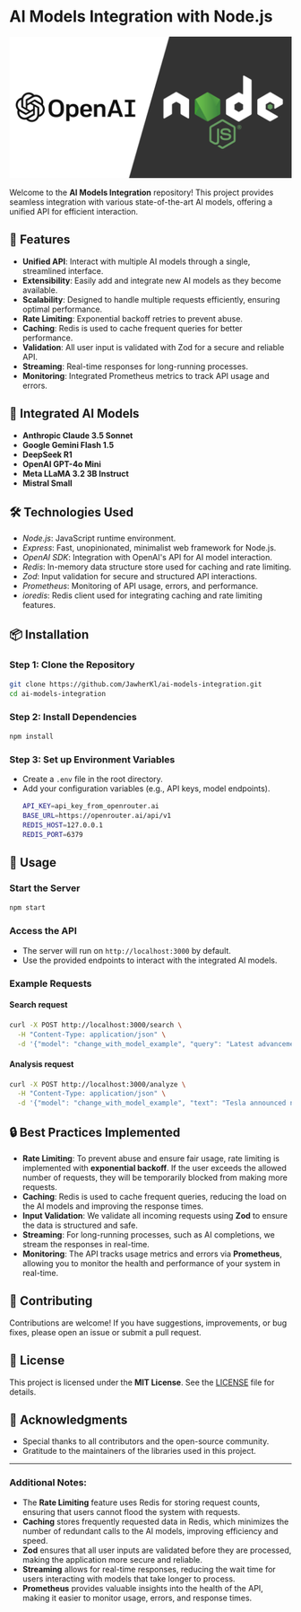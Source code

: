 # AI Models Integration with Node.js

![openai-nodejs](https://github.com/JawherKl/ai-models-integration/blob/main/openai-nodejs.png)

Welcome to the **AI Models Integration** repository! This project provides seamless integration with various state-of-the-art AI models, offering a unified API for efficient interaction.

## 🚀 Features

- **Unified API**: Interact with multiple AI models through a single, streamlined interface.
- **Extensibility**: Easily add and integrate new AI models as they become available.
- **Scalability**: Designed to handle multiple requests efficiently, ensuring optimal performance.
- **Rate Limiting**: Exponential backoff retries to prevent abuse.
- **Caching**: Redis is used to cache frequent queries for better performance.
- **Validation**: All user input is validated with Zod for a secure and reliable API.
- **Streaming**: Real-time responses for long-running processes.
- **Monitoring**: Integrated Prometheus metrics to track API usage and errors.

## 🧠 Integrated AI Models

- **Anthropic Claude 3.5 Sonnet**
- **Google Gemini Flash 1.5**
- **DeepSeek R1**
- **OpenAI GPT-4o Mini**
- **Meta LLaMA 3.2 3B Instruct**
- **Mistral Small**

## 🛠️ Technologies Used

- *Node.js*: JavaScript runtime environment.
- *Express*: Fast, unopinionated, minimalist web framework for Node.js.
- *OpenAI SDK*: Integration with OpenAI's API for AI model interaction.
- *Redis*: In-memory data structure store used for caching and rate limiting.
- *Zod*: Input validation for secure and structured API interactions.
- *Prometheus*: Monitoring of API usage, errors, and performance.
- *ioredis*: Redis client used for integrating caching and rate limiting features.

## 📦 Installation

### Step 1: Clone the Repository
```bash
git clone https://github.com/JawherKl/ai-models-integration.git
cd ai-models-integration
```

### Step 2: Install Dependencies
```bash
npm install
```

### Step 3: Set up Environment Variables
- Create a `.env` file in the root directory.
- Add your configuration variables (e.g., API keys, model endpoints).
  ```bash
  API_KEY=api_key_from_openrouter.ai
  BASE_URL=https://openrouter.ai/api/v1
  REDIS_HOST=127.0.0.1
  REDIS_PORT=6379
  ```

## 🚀 Usage

### Start the Server
```bash
npm start
```

### Access the API
- The server will run on `http://localhost:3000` by default.
- Use the provided endpoints to interact with the integrated AI models.

### Example Requests

#### Search request
```bash
curl -X POST http://localhost:3000/search \
  -H "Content-Type: application/json" \
  -d '{"model": "change_with_model_example", "query": "Latest advancements in renewable energy 2025"}'
```

#### Analysis request
```bash
curl -X POST http://localhost:3000/analyze \
  -H "Content-Type: application/json" \
  -d '{"model": "change_with_model_example", "text": "Tesla announced new solar roof technology with 25% improved efficiency in Q4 2023."}'
```

## 🔒 Best Practices Implemented

- **Rate Limiting**: To prevent abuse and ensure fair usage, rate limiting is implemented with **exponential backoff**. If the user exceeds the allowed number of requests, they will be temporarily blocked from making more requests.
- **Caching**: Redis is used to cache frequent queries, reducing the load on the AI models and improving the response times.
- **Input Validation**: We validate all incoming requests using **Zod** to ensure the data is structured and safe.
- **Streaming**: For long-running processes, such as AI completions, we stream the responses in real-time.
- **Monitoring**: The API tracks usage metrics and errors via **Prometheus**, allowing you to monitor the health and performance of your system in real-time.

## 🤝 Contributing
Contributions are welcome! If you have suggestions, improvements, or bug fixes, please open an issue or submit a pull request.

## 📄 License
This project is licensed under the **MIT License**. See the [LICENSE](./LICENSE) file for details.

## 🙏 Acknowledgments
- Special thanks to all contributors and the open-source community.
- Gratitude to the maintainers of the libraries used in this project.

---

### **Additional Notes:**

- The **Rate Limiting** feature uses Redis for storing request counts, ensuring that users cannot flood the system with requests.
- **Caching** stores frequently requested data in Redis, which minimizes the number of redundant calls to the AI models, improving efficiency and speed.
- **Zod** ensures that all user inputs are validated before they are processed, making the application more secure and reliable.
- **Streaming** allows for real-time responses, reducing the wait time for users interacting with models that take longer to process.
- **Prometheus** provides valuable insights into the health of the API, making it easier to monitor usage, errors, and response times.
